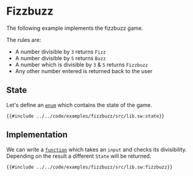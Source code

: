 # Fizzbuzz

The following example implements the fizzbuzz game.

The rules are:

- A number divisible by `3` returns `Fizz`
- A number divisible by `5` returns `Buzz`
- A number which is divisible by `3` & `5` returns `Fizzbuzz`
- Any other number entered is returned back to the user

## State

Let's define an [`enum`](../language/built-ins/enums.md) which contains the state of the game.

```sway
{{#include ../../code/examples/fizzbuzz/src/lib.sw:state}}
```

## Implementation

We can write a [`function`](../language/functions/index.md) which takes an `input` and checks its divisibility. Depending on the result a different `State` will be returned.

```sway
{{#include ../../code/examples/fizzbuzz/src/lib.sw:fizzbuzz}}
```
